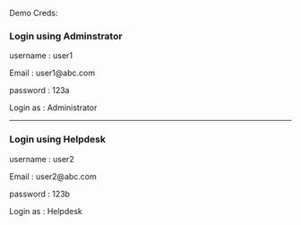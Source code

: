Demo Creds:

<h3>Login using Adminstrator</h3>
<p>username : user1</p>
<p>Email : user1@abc.com</p>
 <p> password : 123a </p>
 <p>Login as : Administrator</p>
 
<hr />
<h3>Login using Helpdesk</h3>
<p>username : user2</p>
<p>Email : user2@abc.com</p>
 <p> password : 123b </p>
 <p>Login as : Helpdesk</p>
 
